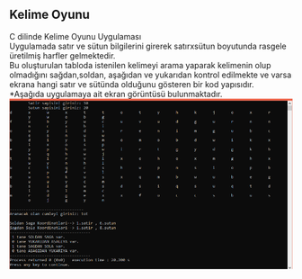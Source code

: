 ## Kelime Oyunu
C dilinde Kelime Oyunu Uygulaması </br>
Uygulamada satır ve sütun bilgilerini girerek satırxsütun boyutunda rasgele üretilmiş harfler gelmektedir. </br>
Bu oluşturulan tabloda istenilen kelimeyi arama yaparak kelimenin olup olmadığını sağdan,soldan, aşağıdan ve yukarıdan kontrol edilmekte ve varsa ekrana hangi satır ve sütünda olduğunu gösteren bir kod yapısıdır. </br>
*Aşağıda uygulamaya ait ekran görüntüsü bulunmaktadır.
![Kelime oyunu resmi](kelimeOyunu.png)
